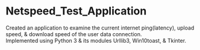 # Netspeed_Test_Application
Created an application to examine the current internet ping(latency), upload speed, &amp; download speed of the user data connection.<br/>
Implemented using Python 3 &amp; its modules Urllib3, Win10toast, &amp; Tkinter.
